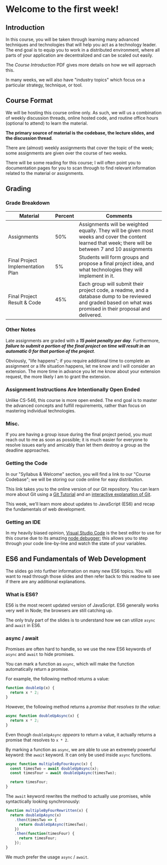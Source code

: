 # Welcome to the first week!

## Introduction

In this course, you will be taken through learning many advanced techniques and technologies that will help you act as a technology leader. The end goal is to equip you to work in a distributed environment, where all parts of your application are decentralized and can be scaled out easily.

The _Course Introduction_ PDF gives more details on how we will approach this.

In many weeks, we will also have "industry topics" which focus on a particular strategy, technique, or tool.

## Course Format

We will be hosting this course online only. As such, we will us a combination of weekly discussion threads, online hosted code, and routine office hours (optional to attend) to learn the material.

**The primary source of material is the codebase, the lecture slides, and the discussion thread**.

There are (almost) weekly assignments that cover the topic of the week; some assignments are given over the course of two weeks.

There will be some reading for this course; I will often point you to documentation pages for you to scan through to find relevant information related to the material or assignments.

## Grading

### Grade Breakdown

| Material                          | Percent | Comments                                                                                                                                                       |
| --------------------------------- | ------- | -------------------------------------------------------------------------------------------------------------------------------------------------------------- |
| Assignments                       | 50%     | Assignments will be weighted equally. They will be given most weeks and cover the content learned that week; there will be between 7 and 10 assignments        |
| Final Project Implementation Plan | 5%      | Students will form groups and propose a final project idea, and what technologies they will implement in it.                                                   |
| Final Project Result & Code       | 45%     | Each group will submit their project code, a readme, and a database dump to be reviewed and graded based on what was promised in their proposal and delivered. |

### Other Notes

Late assignments are graded with a **_15 point penalty per day_**. Furthermore, **_failure to submit a portion of the final project on time will result in an automatic 0 for that portion of the project_**.

Obviously, "life happens"; if you require additional time to complete an assignment or a life situation happens, let me know and I will consider an extension. The more time in advance you let me know about your extension request, the more likely I am to grant the extension.

### Assignment Instructions Are Intentionally Open Ended

Unlike CS-546, this course is more open ended. The end goal is to master the advanced concepts and fulfill requirements, rather than focus on mastering individual technologies.

### Misc.

If you are having a group issue during the final project period, you must reach out to me as soon as possible; it is much easier for everyone to resolve issues early and amicably than let them destroy a group as the deadline approaches.

### Getting the Code

In our "Syllabus & Welcome" section, you will find a link to our "Course Codebase"; we will be storing our code online for easy distribution.

This link takes you to the online version of our Git repository. You can learn more about Git using a [Git Tutorial](https://www.atlassian.com/git/tutorials) and an [interactive explanation of Git](https://try.github.io/).

This week, we'll learn more about updates to JavaScript (ES6) and recap the fundamentals of web development.

### Getting an IDE

In my heavily biased opinion, [Visual Studio Code](https://code.visualstudio.com/) is the best editor to use for this course due to its amazing [node debugger](https://code.visualstudio.com/docs/nodejs/nodejs-debugging); this allows you to step through your code line-by-line and watch the state of your variables.

## ES6 and Fundamentals of Web Development

The slides go into further information on many new ES6 topics. You will want to read through those slides and then refer back to this readme to see if there are any additional explanations.

### What is ES6?

ES6 is the most recent updated version of JavaScript. ES6 generally works very well in Node; the browsers are still catching up.

The only truly part of the slides is to understand how we can utilize `async` and `await` in ES6.

### async / await

Promises are often hard to handle, so we use the new ES6 keywords of `async` and `await` to hide promises.

You can mark a function as `async`, which will make the function automatically return a promise.

For example, the following method returns a value:

```javascript
function doubleUp(x) {
  return x * 2;
}
```

However, the following method returns a _promise that resolves to the value_:

```javascript
async function doubleUpAsync(x) {
  return x * 2;
}
```

Even though `doubleUpAsync` _appears_ to return a value, it actually returns a promise that resolves to `x * 2`.

By marking a function as `async`, we are able to use an extremely powerful keyword: the `await` keyword. It can only be used inside `async` functions.

```javascript
async function multipleByFourAsync(x) {
  const timesTwo = await doubleUpAsync(x);
  const timesFour = await doubleUpAsync(timesTwo);

  return timesFour;
}
```

The `await` keyword rewrites the method to actually use promises, while syntactically looking synchronously:

```javascript
function multipleByFourRewritten(x) {
  return doubleUpAsync(x)
    .then(timesTwo => {
      return doubleUpAsync(timesTwo);
    })
    .then(function(timesFour) {
      return timesFour;
    });
}
```

We much prefer the usage `async` / `await`.
